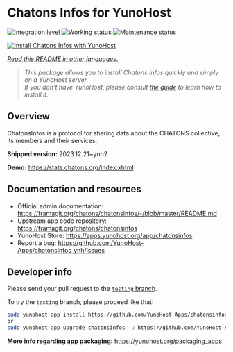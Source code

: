 <!--
N.B.: This README was automatically generated by <https://github.com/YunoHost/apps/tree/master/tools/readme_generator>
It shall NOT be edited by hand.
-->

# Chatons Infos for YunoHost

[![Integration level](https://apps.yunohost.org/badge/integration/chatonsinfos)](https://ci-apps.yunohost.org/ci/apps/chatonsinfos/)
![Working status](https://apps.yunohost.org/badge/state/chatonsinfos)
![Maintenance status](https://apps.yunohost.org/badge/maintained/chatonsinfos)

[![Install Chatons Infos with YunoHost](https://install-app.yunohost.org/install-with-yunohost.svg)](https://install-app.yunohost.org/?app=chatonsinfos)

*[Read this README in other languages.](./ALL_README.md)*

> *This package allows you to install Chatons Infos quickly and simply on a YunoHost server.*  
> *If you don't have YunoHost, please consult [the guide](https://yunohost.org/install) to learn how to install it.*

## Overview

ChatonsInfos is a protocol for sharing data about the CHATONS collective, its members and their services.


**Shipped version:** 2023.12.21~ynh2

**Demo:** <https://stats.chatons.org/index.xhtml>
## Documentation and resources

- Official admin documentation: <https://framagit.org/chatons/chatonsinfos/-/blob/master/README.md>
- Upstream app code repository: <https://framagit.org/chatons/chatonsinfos>
- YunoHost Store: <https://apps.yunohost.org/app/chatonsinfos>
- Report a bug: <https://github.com/YunoHost-Apps/chatonsinfos_ynh/issues>

## Developer info

Please send your pull request to the [`testing` branch](https://github.com/YunoHost-Apps/chatonsinfos_ynh/tree/testing).

To try the `testing` branch, please proceed like that:

```bash
sudo yunohost app install https://github.com/YunoHost-Apps/chatonsinfos_ynh/tree/testing --debug
or
sudo yunohost app upgrade chatonsinfos -u https://github.com/YunoHost-Apps/chatonsinfos_ynh/tree/testing --debug
```

**More info regarding app packaging:** <https://yunohost.org/packaging_apps>
